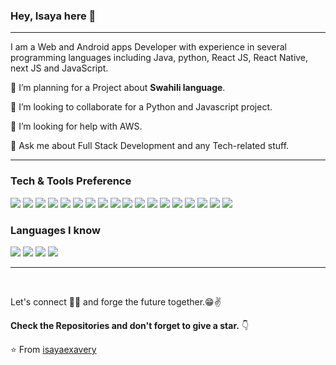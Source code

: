 ### Hey, Isaya here 👋

---
I am a Web and Android apps Developer with experience in several programming languages including Java, python, React JS, React Native, next JS and JavaScript.
 
 🔭 I’m planning for a Project about **Swahili language**.
 
 <!-- 🌱 I’m currently learning <img src="https://img.shields.io/badge/-React-000000?style=flat&logo=react&logoColor=00c8ff">
 -->
 
<!--  :books: I want to learn <img src="https://img.shields.io/badge/-Flutter-3a495d?style=flat&logo=flutter&logoColor=67b7f7"> and <img src="http://img.shields.io/badge/-Deno-black?style=flat&logo=deno&logoColor=white"/> -->
 
 👯 I’m looking to collaborate for a Python and Javascript project.
 
 🤔 I’m looking for help with AWS.
 
 💬 Ask me about Full Stack Development and any Tech-related stuff.


<!-- ![Profile views](https://gpvc.arturio.dev/isayaexavery)  <img src="https://img.shields.io/github/followers/isayaexavery?label=Follow" style=" float:left, margin-right:10px" />
 -->

---


### Tech & Tools Preference

<img src = "https://img.shields.io/badge/-HTML5-E34F26?style=flat&logo=html5&logoColor=white"> <img src = "https://img.shields.io/badge/-CSS3-1572B6?style=flat&logo=css3&logoColor=white">
<img src="https://img.shields.io/badge/-Bootstrap-563D7C?style=flat&logo=bootstrap&logoColor=white">
<img src="https://img.shields.io/badge/-JavaScript-eed718?style=flat&logo=javascript&logoColor=ffffff">
<img src="https://img.shields.io/badge/-MongoDB-4DB33D?style=flat&logo=mongodb&logoColor=FFFFFF">
<img src="https://img.shields.io/badge/-MySQL-F29111?style=flat&logo=mysql&logoColor=FFFFFF">
<img src="https://img.shields.io/badge/-Express.js-787878?style=flat">
<img src="https://img.shields.io/badge/-Node.js-3C873A?style=flat&logo=Node.js&logoColor=white">
<img src="https://img.shields.io/badge/-Firebase-FFA611?style=flat&logo=firebase&logoColor=FFFFFF">
<img src="http://img.shields.io/badge/-Git-F1502F?style=flat&logo=git&logoColor=FFFFFF">
<img src="http://img.shields.io/badge/-Github-000000?style=flat&logo=github&logoColor=FFFFFF">
<img src="http://img.shields.io/badge/-Heroku-430098?style=flat&logo=heroku&logoColor=white">
<img src="https://img.shields.io/badge/-Visual%20Studio%20Code-05122A?style=flat&logo=visual-studio-code&logoColor=007ACC">
<img src="https://img.shields.io/badge/-Android%20Studio%20-05122A?style=flat&logo=android-studio&logoColor=007ACC">
<img src="https://img.shields.io/badge/-React-000000?style=flat&logo=react&logoColor=00c8ff">
<img src="https://img.shields.io/badge/expo-1C1E24?style=flat&logo=expo&logoColor=#D04A37">
<img src="https://img.shields.io/badge/react_native-%2320232a.svg?style=flat&logo=react&logoColor=%2361DAFB">
<img src="https://img.shields.io/badge/-kotlin-000000?style=flat&logo=kotlin&logoColor=FFFFFF">

### Languages I know
<img src="http://img.shields.io/badge/-Java-F89820?style=flat&logo=java&logoColor=white"> <img src="https://img.shields.io/badge/-JavaScript-eed718?style=flat&logo=javascript&logoColor=ffffff"> <img src="https://img.shields.io/badge/-Python-black?style=flat&logo=python&logoColor=white"> <img src="https://img.shields.io/badge/-React-000000?style=flat&logo=react&logoColor=00c8ff">


---
<!-- 
![GitHub stats](https://github-readme-stats.vercel.app/api?username=isayaexavery&show_icons=true&hide_border=true)
 -->

<!-- 
### You can find in me in the web 🌍
[<img align="left" alt="Souarvdey777" width="22px" src="https://raw.githubusercontent.com/iconic/open-iconic/master/svg/globe.svg" />][website]
[<img align="left" alt="Souarvdey777 | Medium" width="22px" src="https://cdn.jsdelivr.net/npm/simple-icons@v3/icons/medium.svg" />][medium]
[<img align="left" alt="Souarvdey777 | Twitter" width="22px" src="https://cdn.jsdelivr.net/npm/simple-icons@v3/icons/twitter.svg" />][twitter]
[<img align="left" alt="Souarvdey777 | LinkedIn" width="22px" src="https://cdn.jsdelivr.net/npm/simple-icons@v3/icons/linkedin.svg" />][linkedin]
[<img align="left" alt="Souarvdey777 | Instagram" width="22px" src="https://cdn.jsdelivr.net/npm/simple-icons@v3/icons/instagram.svg" />][instagram] -->

<br/>

Let's connect 👨‍💻 and forge the future together.😁✌

**Check the Repositories and don't forget to give a star.** 👇

:star: From [isayaexavery](https://github.com/isayaexavery)
<!-- 
[website]: https://isayaexavery.github.io/Portfolio/
[twitter]: https://twitter.com/isayaexavery
[linkedin]: https://www.linkedin.com/in/isayaexavery/
[medium]: https://medium.com/@isayaexavery/ -->
